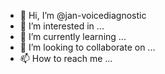 - 👋 Hi, I’m @jan-voicediagnostic
- 👀 I’m interested in ...
- 🌱 I’m currently learning ...
- 💞️ I’m looking to collaborate on ...
- 📫 How to reach me ...

<!---
jan-voicediagnostic/jan-voicediagnostic is a ✨ special ✨ repository because its `README.md` (this file) appears on your GitHub profile.
You can click the Preview link to take a look at your changes.
--->
